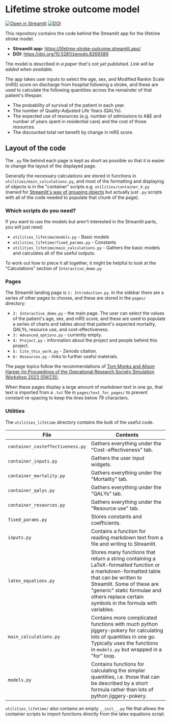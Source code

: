 # Lifetime stroke outcome model


[![Open in Streamlit][streamlit-img]][streamlit-link] [![DOI][doi-img]][doi-link]

This repository contains the code behind the Streamlit app for the lifetime stroke model.

+ __Streamlit app:__ https://lifetime-stroke-outcome.streamlit.app/
+ __DOI:__ https://doi.org/10.5281/zenodo.8269389

The model is described in _a paper that's not yet published. Link will be added when available_.

The app takes user inputs to select the age, sex, and Modified Rankin Scale (mRS) score on discharge from hospital following a stroke, and these are used to calculate the following quantities across the remainder of that patient's lifespan:
+ The probability of survival of the patient in each year.
+ The number of Quality-Adjusted Life Years (QALYs).
+ The expected use of resources (e.g. number of admissions to A&E and number of years spent in residential care) and the cost of those resources.
+ The discounted total net benefit by change in mRS score. 

## Layout of the code

The `.py` file behind each page is kept as short as possible so that it is easier to change the layout of the displayed page.

Generally the necessary calculations are stored in functions in `utilities/main_calculations.py`, and most of the formatting and displaying of objects is in the "container" scripts e.g. `utilities/container_X.py` (named for [Streamlit's way of grouping objects](https://docs.streamlit.io/library/api-reference/layout/st.container) but actually just `.py` scripts with all of the code needed to populate that chunk of the page).

### Which scripts do you need?

If you want to use the models but aren't interested in the Streamlit parts, you will just need:

+ `utilities_lifetime/models.py` - Basic models
+ `utilities_lifetime/fixed_params.py` - Constants
+ `utilities_lifetime/main_calculations.py` - Gathers the basic models and calculates all of the useful outputs. 

To work out how to piece it all together, it might be helpful to look at the "Calculations" section of `Interactive_demo.py`


### Pages 

The Streamlit landing page is `1: Introduction.py`. In the sidebar there are a series of other pages to choose, and these are stored in the `pages/` directory:

+ `2: Interactive_demo.py` - the main page. The user can select the values of the patient's age, sex, and mRS score, and these are used to populate a series of charts and tables about that patient's expected mortality, QALYs, resource use, and cost-effectiveness.
+ `3: Advanced_options.py` - currently empty.
+ `4: Project.py` - information about the project and people behind this project.
+ `5: Cite_this_work.py` - Zenodo citation. 
+ `6: Resources.py` - links to further useful materials. 

The page topics follow the recommendations of [Tom Monks and Alison Harper (in Proceedings of the Operational Research Society Simulation Workshop 2023 (SW23))](https://doi.org/10.36819/SW23.030). 

When these pages display a large amount of markdown text in one go, that text is imported from a `.txt` file in `pages/text_for_pages/` to prevent constant re-spacing to keep the lines below 79 characters. 

### Utilities
The `utilities_lifetime` directory contains the bulk of the useful code. 

| File | Contents | 
| --- | --- | 
| `container_costeffectiveness.py` | Gathers everything under the "Cost-effectiveness" tab.
| `container_inputs.py` | Gathers the user input widgets.
| `container_mortality.py` | Gathers everything under the "Mortality" tab.
| `container_qalys.py` | Gathers everything under the "QALYs" tab.
| `container_resources.py` | Gathers everything under the "Resource use" tab.
| `fixed_params.py` | Stores constants and coefficients. |
| `inputs.py` | Contains a function for reading markdown text from a file and writing to Streamlit. |
| `latex_equations.py` | Stores many functions that return a string containing a LaTeX-formatted function or a markdown-formatted table that can be written to Streamlit. Some of these are "generic" static formulae and others replace certain symbols in the formula with variables. |
| `main_calculations.py` | Contains more complicated functions with much python jiggery-pokery for calculating lots of quantities in one go. Typically uses the functions in `models.py` but wrapped in a "for" loop. |
| `models.py` | Contains functions for calculating the simpler quantities, i.e. those that can be described by a short formula rather than lots of python jiggery-pokery.  |

`utilities_lifetime/` also contains an empty `__init__.py` file that allows the container scripts to import functions directly from the latex equations script. 

#

[streamlit-img]: https://static.streamlit.io/badges/streamlit_badge_black_white.svg
[streamlit-link]: https://lifetime-stroke-outcome.streamlit.app/

[doi-img]: https://zenodo.org/badge/575076706.svg
[doi-link]: https://doi.org/10.5281/zenodo.8269389